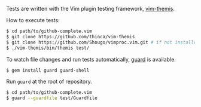 Tests are written with the Vim plugin testing framework, [vim-themis](https://github.com/thinca/vim-themis).

How to execute tests:

```sh
$ cd path/to/github-complete.vim
$ git clone https://github.com/thinca/vim-themis
$ git clone https://github.com/Shougo/vimproc.vim.git # if not installed yet
$ ./vim-themis/bin/themis test/
```

To watch file changes and run tests automatically, [guard](https://github.com/guard/guard) is available.

```sh
$ gem install guard guard-shell
```

Run `guard` at the root of repository.

```sh
$ cd path/to/github-complete.vim
$ guard --guardfile test/Guardfile
```
